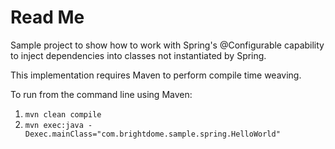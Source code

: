 Read Me
======

Sample project to show how to work with Spring's @Configurable capability to inject dependencies into classes not instantiated by Spring.

This implementation requires Maven to perform compile time weaving.

To run from the command line using Maven:

1. `mvn clean compile`
2. `mvn exec:java -Dexec.mainClass="com.brightdome.sample.spring.HelloWorld"`
